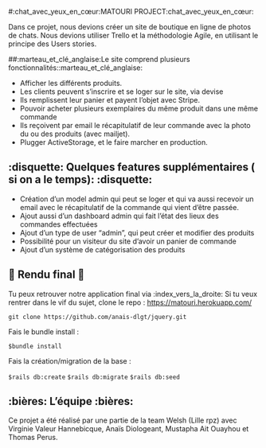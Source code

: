 #:chat_avec_yeux_en_cœur:MATOURI PROJECT:chat_avec_yeux_en_cœur:


 Dans ce projet, nous devions créer un site de boutique en ligne de  photos de chats.
 Nous  devions utiliser Trello et la méthodologie Agile, en utilisant le principe des Users stories.

 ##:marteau_et_clé_anglaise:Le site comprend plusieurs fonctionnalités::marteau_et_clé_anglaise:

  * Afficher les différents produits.
  * Les clients peuvent s’inscrire et se loger  sur le site, via devise
  * Ils remplissent leur panier et payent l’objet avec Stripe.
  * Pouvoir acheter plusieurs exemplaires du même produit dans une même commande
  * Ils reçoivent  par email le récapitulatif de leur commande avec la photo du ou des produits (avec mailjet).
  * Plugger ActiveStorage, et le faire marcher en production.


 ## :disquette: Quelques features supplémentaires ( si on a le temps): :disquette:

  * Création  d’un model admin qui peut se loger et qui va  aussi recevoir un email avec le récapitulatif de la commande qui vient d’être passée.
  * Ajout aussi d’un dashboard admin qui fait l’état des lieux des commandes effectuées
  * Ajout d’un type de user “admin”, qui peut créer et modifier des produits
  * Possibilité pour un visiteur du site d’avoir un panier de commande
  * Ajout d’un système de catégorisation des produits

 ## :tada:  Rendu final  :tada:

  Tu peux retrouver notre application final via  :index_vers_la_droite:
  Si tu veux rentrer dans le vif du sujet, clone le repo : https://matouri.herokuapp.com/


```git clone https://github.com/anais-dlgt/jquery.git```

 Fais le bundle install :

`$bundle install`

 Fais la création/migration de la base :

`$rails db:create`
`$rails db:migrate`
`$rails db:seed`

 ## :bières:  L’équipe  :bières:

 Ce projet a été réalisé par une partie de la team Welsh (Lille rpz) avec Virginie Valeur Hannebicque, Anaïs Diologeant, Mustapha Ait Ouayhou et Thomas Perus.
